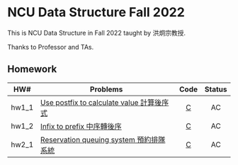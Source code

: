 # NCU Data Structure Fall 2022

This is NCU Data Structure in Fall 2022 taught by 洪炯宗教授.

Thanks to Professor and TAs.

## Homework

|  HW#  | Problems                                                                         |                        Code                        | Status |
| :---: | -------------------------------------------------------------------------------- | :------------------------------------------------: | :----: |
| hw1_1 | [Use postfix to calculate value 計算後序式](http://140.115.51.40:81/problem/001) | [C](./HW/HW1/1_1-use_postfix_to_calculate_value.c) |   AC   |
| hw1_2 | [Infix to prefix 中序轉後序](http://140.115.51.40:81/problem/002)                |        [C](./HW/HW1/1_2-infix_to_prefix.c)         |   AC   |
| hw2_1 | [Reservation queuing system 預約排隊系統](http://140.115.51.40:81/problem/003)   |   [C](./HW/HW2/2_1-reservation_queuing_system.c)   |   AC   |

